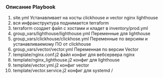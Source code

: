  ### Описание Playbook
1. site.yml Устанавливает на хосты clickhouse и vector nginx lighthouse
2. вся инфракструктура поднимается terraform
3. terraform создает файл с хостами и кладет в inventory/prod.yml 
3. group_vars/lighthouse/lighthouse.yml Переменные для lighthouse
4. group_vars/clickhouse/clickhose.yml Переменные по версиям и устанавливаемому ПО от clickhouse
5. group_vars/vector/vector.yml Переменная по версии Vector
6. template/nginx.conf.j2 файл конфиг для вебсервера nginx
7. template/nginx_lighthouse.j2 конфиг для lighthouse 
8. template/vector.yml.j2 конфиг vector 
9. template/vector.service.j2 конфиг для systemd 
/
